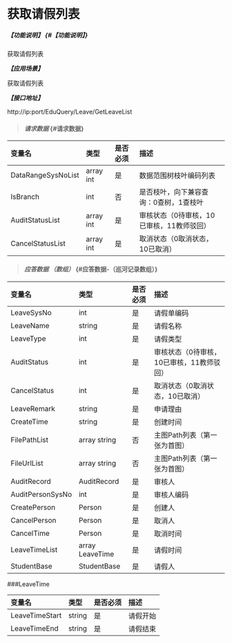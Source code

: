 # 获取请假列表

##### _【功能说明】_ {#【功能说明】}

获取请假列表

_**【应用场景】**_

获取请假列表

_**【接口地址】**_

http://ip:port/EduQuery/Leave/GetLeaveList

> #### _请求数据_ {#请求数据}

| 变量名 | 类型 | 是否必须 | 描述 |
| :--- | :--- | :--- | :--- |
| DataRangeSysNoList |array int | 是 | 数据范围树枝叶编码列表 |
| IsBranch | int | 否 | 是否枝叶，向下兼容查询：0查树，1查枝叶 |
| AuditStatusList| array int| 是 | 审核状态（0待审核，10已审核，11教师驳回）|
| CancelStatusList| array  int| 是 | 取消状态（0取消状态，10已取消）|


> #### _应答数据 （数组）_ {#应答数据-（巡河记录数组）}

| 变量名 | 类型 | 是否必须 | 描述 |
| :--- | :--- | :--- | :--- |
| LeaveSysNo| int| 是 | 请假单编码|
| LeaveName| string| 是 | 请假名称|
| LeaveType| int| 是 | 请假类型|
| AuditStatus| int| 是 | 审核状态（0待审核，10已审核，11教师驳回）|
| CancelStatus| int| 是 | 取消状态（0取消状态，10已取消）|
| LeaveRemark| string| 是 | 申请理由|
| CreateTime| string| 是 | 创建时间|
| FilePathList | array string | 否 | 主图Path列表（第一张为首图） |
| FileUrlList | array string | 否 | 主图Path列表（第一张为首图） |
| AuditRecord| AuditRecord| 是 | 审核人|
| AuditPersonSysNo| int| 是 | 审核人编码|
| CreatePerson| Person| 是 | 创建人|
| CancelPerson| Person| 是 | 取消人|
| CancelTime| Person| 是 | 取消时间|
| LeaveTimeList| array LeaveTime| 是 |请假时间|
| StudentBase| StudentBase| 是 | 请假人|



###LeaveTime

| 变量名 | 类型 | 是否必须 | 描述 |
| :--- | :--- | :--- | :--- |
| LeaveTimeStart| string| 是 | 请假开始|
| LeaveTimeEnd| string| 是 | 请假结束|
